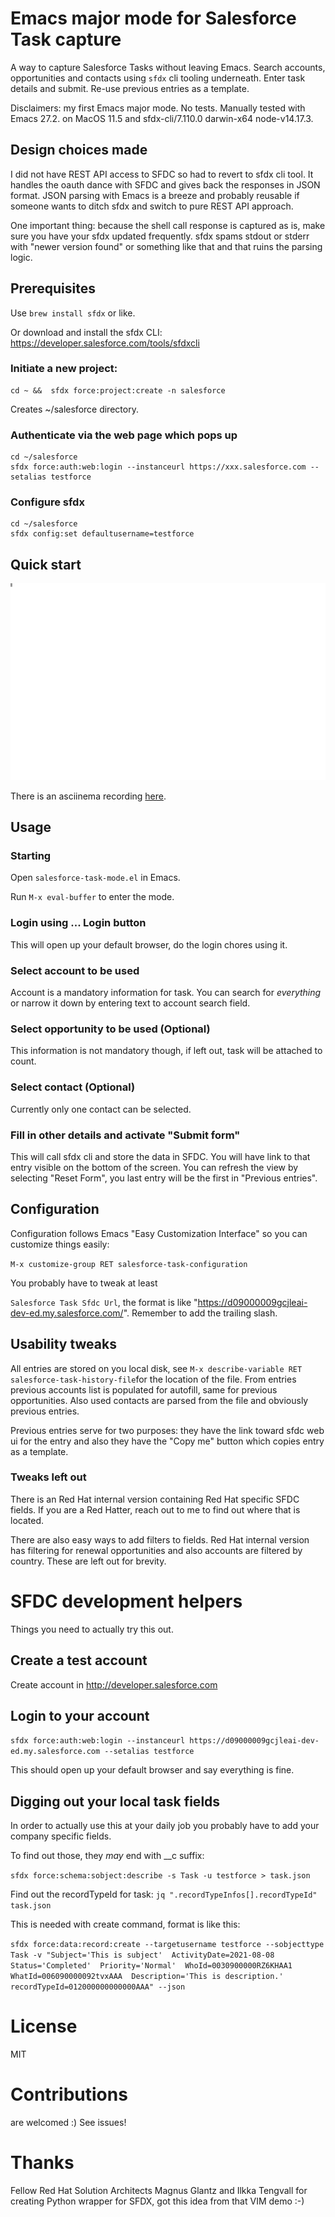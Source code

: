 # Emacs major mode for Salesforce Task capture

A way to capture Salesforce Tasks without leaving Emacs. Search accounts, opportunities and contacts using ```sfdx``` cli tooling underneath. Enter task details and submit. Re-use previous entries as a template.

Disclaimers: my first Emacs major mode. No tests. Manually tested with Emacs 27.2. on MacOS 11.5 and sfdx-cli/7.110.0 darwin-x64 node-v14.17.3.

## Design choices made

I did not have REST API access to SFDC so had to revert to sfdx cli tool. It handles the oauth dance with SFDC and gives back the responses in JSON format. JSON parsing with Emacs is a breeze and probably reusable if someone wants to ditch sfdx and switch to pure REST API approach.

One important thing: because the shell call response is captured as is, make sure you have your sfdx updated frequently. sfdx spams stdout or stderr with "newer version found" or something like that and that ruins the parsing logic.

## Prerequisites
Use ```brew install sfdx``` or like.

Or download and install the sfdx CLI: https://developer.salesforce.com/tools/sfdxcli

### Initiate a new project:

```
cd ~ &&  sfdx force:project:create -n salesforce
```

Creates ~/salesforce directory.

### Authenticate via the web page which pops up

```
cd ~/salesforce
sfdx force:auth:web:login --instanceurl https://xxx.salesforce.com --setalias testforce
```


### Configure sfdx

```
cd ~/salesforce
sfdx config:set defaultusername=testforce
```

## Quick start

![Screencast](images/basic-overview.svg "Screencast")

There is an asciinema recording [here](https://asciinema.org/a/Ypjmw4GGkRVx4cHlqerrHrVxA "Asciinema rec").

## Usage

### Starting
Open ```salesforce-task-mode.el``` in Emacs.

Run ```M-x eval-buffer``` to enter the mode.

### Login using ... Login button

This will open up your default browser, do the login chores using it.

### Select account to be used

Account is a mandatory information for task. You can search for _everything_ or narrow it down by entering text to account search field.

### Select opportunity to be used (Optional)

This information is not mandatory though, if left out, task will be attached to count.

### Select contact (Optional)

Currently only one contact can be selected.

### Fill in other details and activate "Submit form"

This will call sfdx cli and store the data in SFDC. You will have link to that entry visible on the bottom of the screen. You can refresh the view by selecting "Reset Form", you last entry will be the first in "Previous entries".

## Configuration

Configuration follows Emacs "Easy Customization Interface" so you can customize things easily:

```M-x customize-group RET salesforce-task-configuration```

You probably have to tweak at least

```Salesforce Task Sfdc Url```, the format is like "https://d09000009gcjleai-dev-ed.my.salesforce.com/". Remember to add the trailing slash.

## Usability tweaks

All entries are stored on you local disk, see ```M-x describe-variable RET salesforce-task-history-file```for the location of the file. From entries previous accounts list is populated for autofill, same for previous opportunities. Also used contacts are parsed from the file and obviously previous entries.

Previous entries serve for two purposes: they have the link toward sfdc web ui for the entry and also they have the "Copy me" button which copies entry as a template.

### Tweaks left out

There is an Red Hat internal version containing Red Hat specific SFDC fields. If you are a Red Hatter, reach out to me to find out where that is located.

There are also easy ways to add filters to fields. Red Hat internal version has filtering for renewal opportunities and also accounts are filtered by country. These are left out for brevity.

# SFDC development helpers

Things you need to actually try this out.

## Create a test account

Create account in http://developer.salesforce.com

## Login to your account
```sfdx force:auth:web:login --instanceurl https://d09000009gcjleai-dev-ed.my.salesforce.com --setalias testforce```

This should open up your default browser and say everything is fine.

## Digging out your local task fields

In order to actually use this at your daily job you probably have to add your company specific fields.

To find out those, they _may_ end with __c suffix:

```sfdx force:schema:sobject:describe -s Task -u testforce > task.json```

Find out the recordTypeId for task:
```jq ".recordTypeInfos[].recordTypeId" task.json```

This is needed with create command, format is like this:

```sfdx force:data:record:create --targetusername testforce --sobjecttype  Task -v "Subject='This is subject'  ActivityDate=2021-08-08  Status='Completed'  Priority='Normal'  WhoId=0030900000RZ6KHAA1  WhatId=006090000092tvxAAA  Description='This is description.'  recordTypeId=012000000000000AAA" --json```


# License

MIT

# Contributions

are welcomed :) See issues!

# Thanks

Fellow Red Hat Solution Architects Magnus Glantz and Ilkka Tengvall for creating Python wrapper for SFDX, got this idea from that VIM demo :-)
